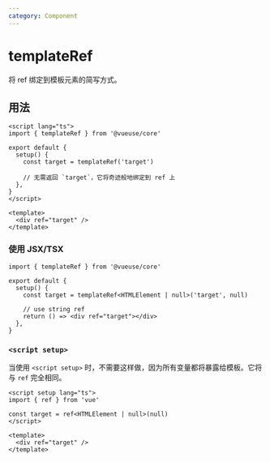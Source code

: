 ```yaml
---
category: Component
---
```


# templateRef

将 ref 绑定到模板元素的简写方式。

## 用法

<!-- eslint-skip -->

```vue
<script lang="ts">
import { templateRef } from '@vueuse/core'

export default {
  setup() {
    const target = templateRef('target')

    // 无需返回 `target`，它将奇迹般地绑定到 ref 上
  },
}
</script>

<template>
  <div ref="target" />
</template>
```

### 使用 JSX/TSX

```tsx
import { templateRef } from '@vueuse/core'

export default {
  setup() {
    const target = templateRef<HTMLElement | null>('target', null)

    // use string ref
    return () => <div ref="target"></div>
  },
}
```

### `<script setup>`

当使用 `<script setup>` 时，不需要这样做，因为所有变量都将暴露给模板。它将与 `ref` 完全相同。

```vue
<script setup lang="ts">
import { ref } from 'vue'

const target = ref<HTMLElement | null>(null)
</script>

<template>
  <div ref="target" />
</template>
```
